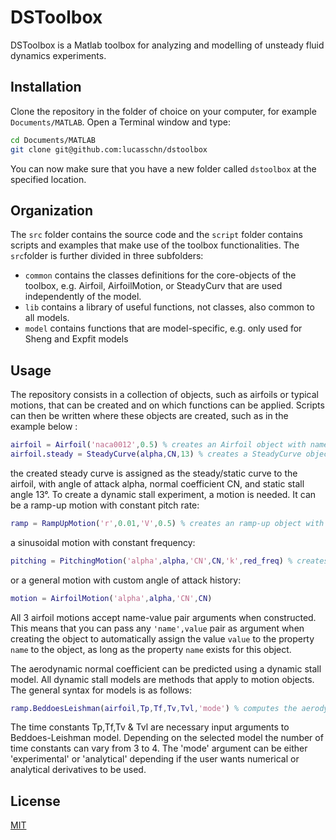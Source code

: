 # DSToolbox

DSToolbox is a Matlab toolbox for analyzing and modelling of unsteady fluid dynamics experiments.

## Installation

Clone the repository in the folder of choice on your computer, for example `Documents/MATLAB`. Open a Terminal window and type:

```bash
cd Documents/MATLAB
git clone git@github.com:lucasschn/dstoolbox
```
You can now make sure that you have a new folder called `dstoolbox` at the specified location. 

## Organization 

The `src` folder contains the source code and the `script` folder contains scripts and examples that make use of the toolbox functionalities. The `src`folder is further divided in three subfolders: 
- `common` contains the classes definitions for the core-objects of the toolbox, e.g. Airfoil, AirfoilMotion, or SteadyCurv that are used independently of the model. 
- `lib` contains a library of useful functions, not classes, also common to all models.
- `model` contains functions that are model-specific, e.g. only used for Sheng and Expfit models


## Usage

The repository consists in a collection of objects, such as airfoils or typical motions, that can be created and on which functions can be applied. Scripts can then be written where these objects are created, such as in the example below : 

```matlab
airfoil = Airfoil('naca0012',0.5) % creates an Airfoil object with name naca0012 and 0.5m chord length
airfoil.steady = SteadyCurve(alpha,CN,13) % creates a SteadyCurve object
```
the created steady curve is assigned as the steady/static curve to the airfoil, with angle of attack alpha, normal coefficient CN, and static stall angle 13°. To create a dynamic stall experiment, a motion is needed. It can be a ramp-up motion with constant pitch rate: 

```matlab
ramp = RampUpMotion('r',0.01,'V',0.5) % creates an ramp-up object with reduced pitch rate 0.01 and incoming flow velocity 0.5m/s.
```

a sinusoidal motion with constant frequency:
```matlab
pitching = PitchingMotion('alpha',alpha,'CN',CN,'k',red_freq) % creates a pitching motion object with angle of attack vector alpha, normal coefficient CN and reduced frequency red_freq.
```

or a general motion with custom angle of attack history:

```matlab
motion = AirfoilMotion('alpha',alpha,'CN',CN)
```
All 3 airfoil motions accept name-value pair arguments when constructed. This means that you can pass any `'name',value` pair as argument when creating the object to automatically assign the value `value` to the property `name` to the object, as long as the property `name` exists for this object. 

The aerodynamic normal coefficient can be predicted using a dynamic stall model. All dynamic stall models are methods that apply to motion objects. The general syntax for models is as follows: 

```matlab
ramp.BeddoesLeishman(airfoil,Tp,Tf,Tv,Tvl,'mode') % computes the aerodynamic loading experienced by an airfoil object describing the motion described by ramp
```
The time constants Tp,Tf,Tv & Tvl are necessary input arguments to Beddoes-Leishman model. Depending on the selected model the number of time constants can vary from 3 to 4. The 'mode' argument can be either 'experimental' or 'analytical' depending if the user wants numerical or analytical derivatives to be used. 

## License
[MIT](https://choosealicense.com/licenses/mit/)
